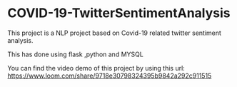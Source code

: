 # COVID-19-TwitterSentimentAnalysis
This project is a NLP project based on Covid-19 related twitter sentiment analysis.

This has done using flask ,python and MYSQL

You can find the video demo of this project by using this url:
                        https://www.loom.com/share/9718e30798324395b9842a292c911515
